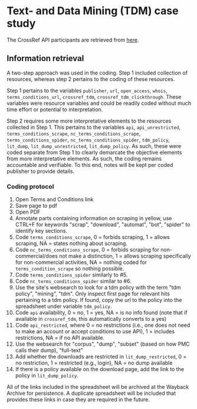 # Text- and Data Mining (TDM) case study

The CrossRef API participants are retrieved from [here](http://www.crossref.org/tdm/participants.html).

## Information retrieval

A two-step approach was used in the coding. Step 1 included collection of resources, whereas step 2 pertains to the coding of these resources. 

Step 1 pertains to the variables `publisher`,
`url`,
`open_access`,
`whois`,
`terms_conditions_url`,
`crossref_tdm`,
`crossref_tdm_clickthrough`. These variables were resource variables and could be readily coded without much time effort or potential to interpretation.  

Step 2 requires some more interpretative elements to the resources collected in Step 1. This pertains to the variables `api`,
`api_unrestricted`,
`terms_conditions_scrape`,
`nc_terms_conditions_scrape`,
`terms_conditions_spider`,
`nc_terms_conditions_spider`,
`tdm_policy`,
`lit_dump`,
`lit_dump_unrestricted`,
`lit_dump_policy`. As such, these were coded separate from Step 1 to clearly demarcate the objective elements from more interpretative elements. As such, the coding remains accountable and verifiable. To this end, notes will be kept per coded publisher to provide details.

### Coding protocol

1. Open Terms and Conditions link
2. Save page to pdf
3. Open PDF
4. Annotate parts containing information on scraping in yellow, use CTRL+F for keywords "scrap", "download", "automat", "bot", "spider" to identify key sections.
5. Code `terms_conditions_scrape`, 0 = forbids scraping, 1 = allows scraping, NA = states nothing about scraping.
6. Code `nc_terms_conditions_scrape`, 0 = forbids scraping for non-commercial/does not make a distinction, 1 = allows scraping specifically for non-commercial activities, NA = nothing coded for `terms_condition_scrape` so nothing possible.
7. Code `terms_conditions_spider` similarly to #5.
8. Code `nc_terms_conditions_spider` similar to #6.
9. Use the site's websearch to look for a tdm policy with the term "tdm policy", "mining", "tdm". Only inspect first page for relevant hits pertaining to a tdm policy. If found, copy the url to the policy into the spreadsheet under variable `tdm_policy`.
10. Code `api` availability, 0 = no, 1 = yes, NA = is no info found (note that if available in `crossref_tdm`, this automatically converts to a yes)
11. Code `api_restricted`, where 0 = no restrictions (i.e., one does not need to make an account or accept conditions to use API), 1 = includes restrictions, NA = if no API available.
12. Use the websearch for "corpus", "dump", "subset" (based on how PMC calls their dump), "full-text"
13. Add whether the downloads are restricted in `lit_dump_restricted`, 0 = no restriction, 1 = restricted (e.g., login), NA = no dump available
14. If there is a policy available on the download page, add the link to the policy in `lit_dump_policy`.

All of the links included in the spreadsheet will be archived at the Wayback Archive for persistence. A duplicate spreadsheet will be included that provides these links in case they are required in the future.